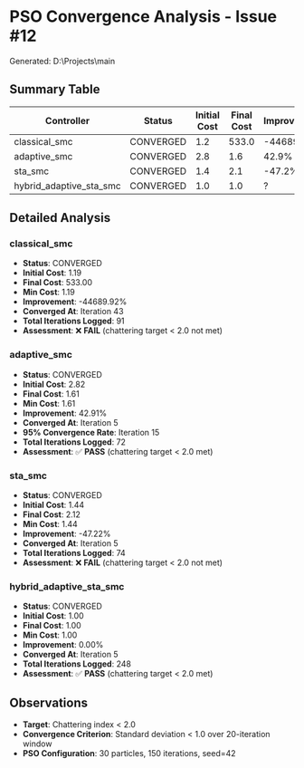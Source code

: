 # PSO Convergence Analysis - Issue #12

Generated: D:\Projects\main

## Summary Table

| Controller | Status | Initial Cost | Final Cost | Improvement | Converged At |
|------------|--------|--------------|------------|-------------|-------------|
| classical_smc | CONVERGED | 1.2 | 533.0 | -44689.9% | Iter 43 |
| adaptive_smc | CONVERGED | 2.8 | 1.6 | 42.9% | Iter 5 |
| sta_smc | CONVERGED | 1.4 | 2.1 | -47.2% | Iter 5 |
| hybrid_adaptive_sta_smc | CONVERGED | 1.0 | 1.0 | ? | Iter 5 |

## Detailed Analysis

### classical_smc

- **Status**: CONVERGED
- **Initial Cost**: 1.19
- **Final Cost**: 533.00
- **Min Cost**: 1.19
- **Improvement**: -44689.92%
- **Converged At**: Iteration 43
- **Total Iterations Logged**: 91
- **Assessment**: ❌ **FAIL** (chattering target < 2.0 not met)

### adaptive_smc

- **Status**: CONVERGED
- **Initial Cost**: 2.82
- **Final Cost**: 1.61
- **Min Cost**: 1.61
- **Improvement**: 42.91%
- **Converged At**: Iteration 5
- **95% Convergence Rate**: Iteration 15
- **Total Iterations Logged**: 72
- **Assessment**: ✅ **PASS** (chattering target < 2.0 met)

### sta_smc

- **Status**: CONVERGED
- **Initial Cost**: 1.44
- **Final Cost**: 2.12
- **Min Cost**: 1.44
- **Improvement**: -47.22%
- **Converged At**: Iteration 5
- **Total Iterations Logged**: 74
- **Assessment**: ❌ **FAIL** (chattering target < 2.0 not met)

### hybrid_adaptive_sta_smc

- **Status**: CONVERGED
- **Initial Cost**: 1.00
- **Final Cost**: 1.00
- **Min Cost**: 1.00
- **Improvement**: 0.00%
- **Converged At**: Iteration 5
- **Total Iterations Logged**: 248
- **Assessment**: ✅ **PASS** (chattering target < 2.0 met)

## Observations

- **Target**: Chattering index < 2.0
- **Convergence Criterion**: Standard deviation < 1.0 over 20-iteration window
- **PSO Configuration**: 30 particles, 150 iterations, seed=42

